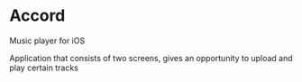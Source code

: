 # Accord
Music player for iOS

Application that consists of two screens, gives an opportunity to upload and play certain tracks
